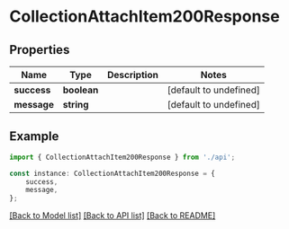 # CollectionAttachItem200Response


## Properties

Name | Type | Description | Notes
------------ | ------------- | ------------- | -------------
**success** | **boolean** |  | [default to undefined]
**message** | **string** |  | [default to undefined]

## Example

```typescript
import { CollectionAttachItem200Response } from './api';

const instance: CollectionAttachItem200Response = {
    success,
    message,
};
```

[[Back to Model list]](../README.md#documentation-for-models) [[Back to API list]](../README.md#documentation-for-api-endpoints) [[Back to README]](../README.md)
